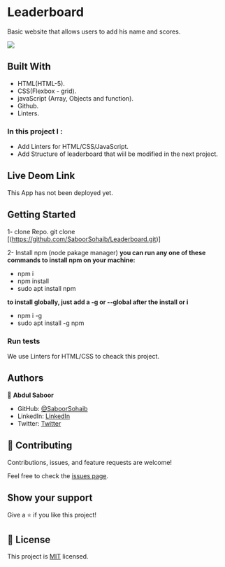 # Leaderboard

Basic website that allows users to add his name and scores. 

![](https://img.shields.io/badge/Microverse-blueviolet)

 ## Built With

- HTML(HTML-5).
- CSS(Flexbox - grid).
- javaScript (Array, Objects and function).
- Github.
- Linters.

### In this project I :
- Add Linters for HTML/CSS/JavaScript.
- Add Structure of leaderboard that wiil be modified in the next project.

## Live Deom Link
This App has not been deployed yet.
## Getting Started

1- clone Repo.
git clone [(https://github.com/SaboorSohaib/Leaderboard.git)]

2- Install npm (node pakage manager)
**you can run any one of these commands to install npm on your machine:**
- npm i
- npm install
- sudo apt install npm

 **to install globally, just add a -g or --global after the install or i**
- npm i -g
- sudo apt install -g npm

### Run tests

We use Linters for HTML/CSS to cheack this project.

## Authors


👤 **Abdul Saboor**

- GitHub: [@SaboorSohaib](https://github.com/SaboorSohaib)
- LinkedIn: [LinkedIn](https://www.linkedin.com/in/abdul-saboor-sohaib-b5b566244/)
- Twitter: [Twitter](absaboorsohaib)

## 🤝 Contributing

Contributions, issues, and feature requests are welcome!

Feel free to check the [issues page](../../issues/).

## Show your support

Give a ⭐️ if you like this project!

## 📝 License


This project is [MIT](./LICENSE) licensed.


